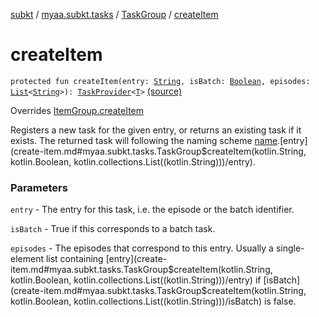 [subkt](../../index.md) / [myaa.subkt.tasks](../index.md) / [TaskGroup](index.md) / [createItem](./create-item.md)

# createItem

`protected fun createItem(entry: `[`String`](https://kotlinlang.org/api/latest/jvm/stdlib/kotlin/-string/index.html)`, isBatch: `[`Boolean`](https://kotlinlang.org/api/latest/jvm/stdlib/kotlin/-boolean/index.html)`, episodes: `[`List`](https://kotlinlang.org/api/latest/jvm/stdlib/kotlin.collections/-list/index.html)`<`[`String`](https://kotlinlang.org/api/latest/jvm/stdlib/kotlin/-string/index.html)`>): `[`TaskProvider`](https://docs.gradle.org/current/javadoc/org/gradle/api/tasks/TaskProvider.html)`<`[`T`](index.md#T)`>` [(source)](https://github.com/Myaamori/SubKt/blob/0.1.4/src/main/kotlin/myaa/subkt/tasks/tasks.kt#L337)

Overrides [ItemGroup.createItem](../-item-group/create-item.md)

Registers a new task for the given entry, or returns an existing task if it exists.
The returned task will following the naming scheme [name](name.md).[entry](create-item.md#myaa.subkt.tasks.TaskGroup$createItem(kotlin.String, kotlin.Boolean, kotlin.collections.List((kotlin.String)))/entry).

### Parameters

`entry` - The entry for this task, i.e. the episode or the batch identifier.

`isBatch` - True if this corresponds to a batch task.

`episodes` - The episodes that correspond to this entry. Usually a single-element
list containing [entry](create-item.md#myaa.subkt.tasks.TaskGroup$createItem(kotlin.String, kotlin.Boolean, kotlin.collections.List((kotlin.String)))/entry) if [isBatch](create-item.md#myaa.subkt.tasks.TaskGroup$createItem(kotlin.String, kotlin.Boolean, kotlin.collections.List((kotlin.String)))/isBatch) is false.